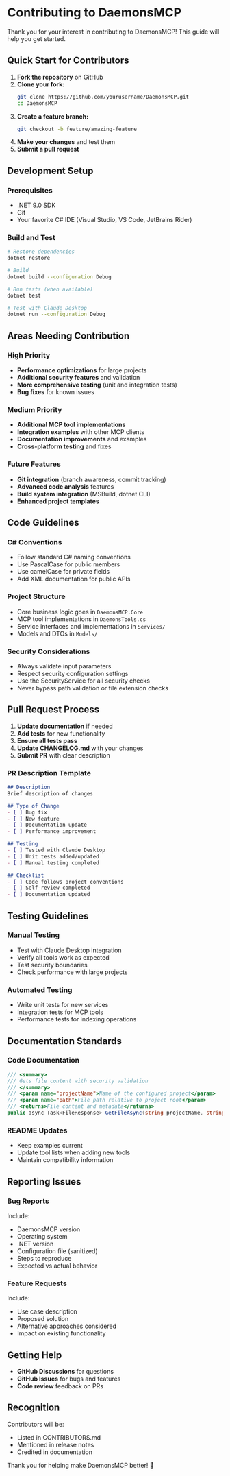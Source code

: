 ﻿# Contributing to DaemonsMCP

Thank you for your interest in contributing to DaemonsMCP! This guide will help you get started.

## Quick Start for Contributors

1. **Fork the repository** on GitHub
2. **Clone your fork:**
   ```bash
   git clone https://github.com/yourusername/DaemonsMCP.git
   cd DaemonsMCP
   ```
3. **Create a feature branch:**
   ```bash
   git checkout -b feature/amazing-feature
   ```
4. **Make your changes** and test them
5. **Submit a pull request**

## Development Setup

### Prerequisites
- .NET 9.0 SDK
- Git
- Your favorite C# IDE (Visual Studio, VS Code, JetBrains Rider)

### Build and Test
```bash
# Restore dependencies
dotnet restore

# Build
dotnet build --configuration Debug

# Run tests (when available)
dotnet test

# Test with Claude Desktop
dotnet run --configuration Debug
```

## Areas Needing Contribution

### High Priority
- **Performance optimizations** for large projects
- **Additional security features** and validation
- **More comprehensive testing** (unit and integration tests)
- **Bug fixes** for known issues

### Medium Priority  
- **Additional MCP tool implementations**
- **Integration examples** with other MCP clients
- **Documentation improvements** and examples
- **Cross-platform testing** and fixes

### Future Features
- **Git integration** (branch awareness, commit tracking)
- **Advanced code analysis** features
- **Build system integration** (MSBuild, dotnet CLI)
- **Enhanced project templates**

## Code Guidelines

### C# Conventions
- Follow standard C# naming conventions
- Use PascalCase for public members
- Use camelCase for private fields
- Add XML documentation for public APIs

### Project Structure
- Core business logic goes in `DaemonsMCP.Core`
- MCP tool implementations in `DaemonsTools.cs`
- Service interfaces and implementations in `Services/`
- Models and DTOs in `Models/`

### Security Considerations
- Always validate input parameters
- Respect security configuration settings
- Use the SecurityService for all security checks
- Never bypass path validation or file extension checks

## Pull Request Process

1. **Update documentation** if needed
2. **Add tests** for new functionality
3. **Ensure all tests pass**
4. **Update CHANGELOG.md** with your changes
5. **Submit PR** with clear description

### PR Description Template
```markdown
## Description
Brief description of changes

## Type of Change
- [ ] Bug fix
- [ ] New feature  
- [ ] Documentation update
- [ ] Performance improvement

## Testing
- [ ] Tested with Claude Desktop
- [ ] Unit tests added/updated
- [ ] Manual testing completed

## Checklist
- [ ] Code follows project conventions
- [ ] Self-review completed
- [ ] Documentation updated
```

## Testing Guidelines

### Manual Testing
- Test with Claude Desktop integration
- Verify all tools work as expected
- Test security boundaries
- Check performance with large projects

### Automated Testing
- Write unit tests for new services
- Integration tests for MCP tools
- Performance tests for indexing operations

## Documentation Standards

### Code Documentation
```csharp
/// <summary>
/// Gets file content with security validation
/// </summary>
/// <param name="projectName">Name of the configured project</param>
/// <param name="path">File path relative to project root</param>
/// <returns>File content and metadata</returns>
public async Task<FileResponse> GetFileAsync(string projectName, string path)
```

### README Updates
- Keep examples current
- Update tool lists when adding new tools
- Maintain compatibility information

## Reporting Issues

### Bug Reports
Include:
- DaemonsMCP version
- Operating system
- .NET version
- Configuration file (sanitized)
- Steps to reproduce
- Expected vs actual behavior

### Feature Requests
Include:
- Use case description
- Proposed solution
- Alternative approaches considered
- Impact on existing functionality

## Getting Help

- **GitHub Discussions** for questions
- **GitHub Issues** for bugs and features
- **Code review** feedback on PRs

## Recognition

Contributors will be:
- Listed in CONTRIBUTORS.md
- Mentioned in release notes
- Credited in documentation

Thank you for helping make DaemonsMCP better! 🚀
